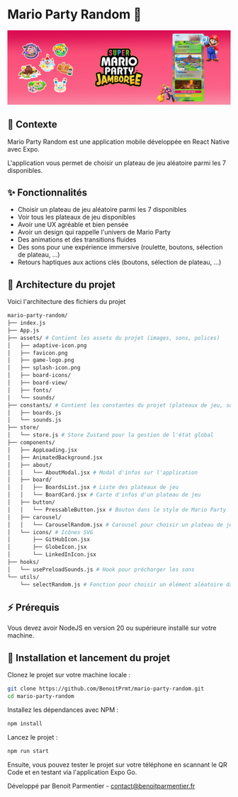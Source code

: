 # Mario Party Random 🍄
![Roulette de choix aléatoire](/assets/docs/banner.png)

## 📱 Contexte
Mario Party Random est une application mobile développée en React Native avec Expo.

L'application vous permet de choisir un plateau de jeu aléatoire parmi les 7 disponibles.


## ✨ Fonctionnalités
- Choisir un plateau de jeu aléatoire parmi les 7 disponibles
- Voir tous les plateaux de jeu disponibles
- Avoir une UX agréable et bien pensée
- Avoir un design qui rappelle l'univers de Mario Party
- Des animations et des transitions fluides
- Des sons pour une expérience immersive (roulette, boutons, sélection de plateau, ...)
- Retours haptiques aux actions clés (boutons, sélection de plateau, ...)

## 📁 Architecture du projet

Voici l'architecture des fichiers du projet
```bash
mario-party-random/
├── index.js
├── App.js
├── assets/ # Contient les assets du projet (images, sons, polices)
│   ├── adaptive-icon.png
│   ├── favicon.png
│   ├── game-logo.png
│   ├── splash-icon.png
│   ├── board-icons/
│   ├── board-view/
│   ├── fonts/
│   └── sounds/
├── constants/ # Contient les constantes du projet (plateaux de jeu, sons)
│   ├── boards.js
│   └── sounds.js
├── store/
│   └── store.js # Store Zustand pour la gestion de l'état global
├── components/
│   ├── AppLoading.jsx
│   ├── AnimatedBackground.jsx
│   ├── about/
│   │   └── AboutModal.jsx # Modal d'infos sur l'application
│   ├── board/
│   │   ├── BoardsList.jsx # Liste des plateaux de jeu
│   │   └── BoardCard.jsx # Carte d'infos d'un plateau de jeu
│   ├── button/
│   │   └── PressableButton.jsx # Bouton dans le style de Mario Party 
│   ├── carousel/
│   │   └── CarouselRandom.jsx # Carousel pour choisir un plateau de jeu aléatoire
│   └── icons/ # Icônes SVG
│       ├── GitHubIcon.jsx
│       ├── GlobeIcon.jsx
│       └── LinkedInIcon.jsx
├── hooks/
│   └── usePreloadSounds.js # Hook pour précharger les sons
└── utils/
    └── selectRandom.js # Fonction pour choisir un élément aléatoire dans un tableau
```

## ⚡️️ Prérequis
Vous devez avoir NodeJS en version 20 ou supérieure installé sur votre machine.

## 🚀 Installation et lancement du projet

Clonez le projet sur votre machine locale :
```bash
git clone https://github.com/BenoitPrmt/mario-party-random.git
cd mario-party-random
```

Installez les dépendances avec NPM :
```bash
npm install
```

Lancez le projet :
```bash
npm run start
```

Ensuite, vous pouvez tester le projet sur votre téléphone en scannant le QR Code et en testant via l'application Expo Go.

Développé par Benoit Parmentier - contact@benoitparmentier.fr